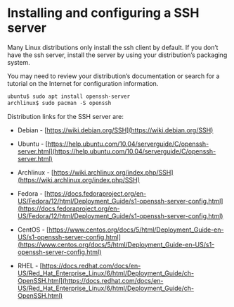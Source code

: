 # Installing and configuring a SSH server

Many Linux distributions only install the ssh client by default. If you don’t have the ssh server, install the server by using your distribution’s packaging system.

You may need to review your distribution’s documentation or search for a tutorial on the Internet for configuration information.

```default
ubuntu$ sudo apt install openssh-server
archlinux$ sudo pacman -S openssh
```

Distribution links for the SSH server are:

* Debian - [https://wiki.debian.org/SSH](https://wiki.debian.org/SSH)

* Ubuntu - [https://help.ubuntu.com/10.04/serverguide/C/openssh-server.html](https://help.ubuntu.com/10.04/serverguide/C/openssh-server.html)

* Archlinux - [https://wiki.archlinux.org/index.php/SSH](https://wiki.archlinux.org/index.php/SSH)

* Fedora - [https://docs.fedoraproject.org/en-US/Fedora/12/html/Deployment_Guide/s1-openssh-server-config.html](https://docs.fedoraproject.org/en-US/Fedora/12/html/Deployment_Guide/s1-openssh-server-config.html)

* CentOS - [https://www.centos.org/docs/5/html/Deployment_Guide-en-US/s1-openssh-server-config.html](https://www.centos.org/docs/5/html/Deployment_Guide-en-US/s1-openssh-server-config.html)

* RHEL - [https://docs.redhat.com/docs/en-US/Red_Hat_Enterprise_Linux/6/html/Deployment_Guide/ch-OpenSSH.html](https://docs.redhat.com/docs/en-US/Red_Hat_Enterprise_Linux/6/html/Deployment_Guide/ch-OpenSSH.html)
